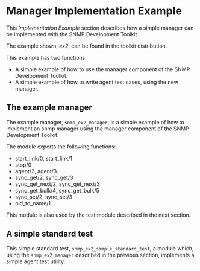<!--
%CopyrightBegin%

Copyright Ericsson AB 2023. All Rights Reserved.

Licensed under the Apache License, Version 2.0 (the "License");
you may not use this file except in compliance with the License.
You may obtain a copy of the License at

    http://www.apache.org/licenses/LICENSE-2.0

Unless required by applicable law or agreed to in writing, software
distributed under the License is distributed on an "AS IS" BASIS,
WITHOUT WARRANTIES OR CONDITIONS OF ANY KIND, either express or implied.
See the License for the specific language governing permissions and
limitations under the License.

%CopyrightEnd%
-->
# Manager Implementation Example

This _Implementation Example_ section describes how a simple manager can be
implemented with the SNMP Development Toolkit.

The example shown, _ex2_, can be found in the toolkit distribution.

This example has two functions:

- A simple example of how to use the manager component of the SNMP Development
  Toolkit.
- A simple example of how to write agent test cases, using the new manager.

## The example manager

The example manager, `snmp_ex2_manager`, is a simple example of how to implement
an snmp manager using the manager component of the SNMP Development Toolkit.

The module exports the following functions:

- start_link/0, start_link/1
- stop/0
- agent/2, agent/3
- sync_get/2, sync_get/3
- sync_get_next/2, sync_get_next/3
- sync_get_bulk/4, sync_get_bulk/5
- sync_set/2, sync_set/3
- oid_to_name/1

This module is also used by the test module described in the next section.

## A simple standard test

This simple standard test, `snmp_ex2_simple_standard_test`, a module which,
using the `snmp_ex2_manager` described in the previous section, implements a
simple agent test utility.
